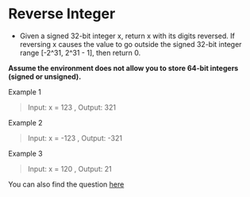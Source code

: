 # Reverse Integer
- Given a signed 32-bit integer x, return x with its digits reversed. If reversing x causes the value to go outside the signed 32-bit integer range [-2^31, 2^31 - 1], then return 0.

**Assume the environment does not allow you to store 64-bit integers (signed or unsigned).**

Example 1
>Input: x = 123 , Output: 321

Example 2
>Input: x = -123 , Output: -321

Example 3
>Input: x = 120 , Output: 21

You can also find the question [here](https://leetcode.com/problems/reverse-integer/)
